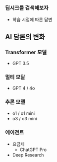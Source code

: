 ### 딥시크를 검색해보자

- 학습 시점에 따른 답변

## AI 담론의 변화

### Transformer 모델

- GPT 3.5

### 멀티 모달

- GPT 4 / 4o

### 추론 모델

- o1 / o1 mini
- o3 / o3 mini

### 에이전트



- 요금제
	- ChatGPT Pro
- Deep Research

